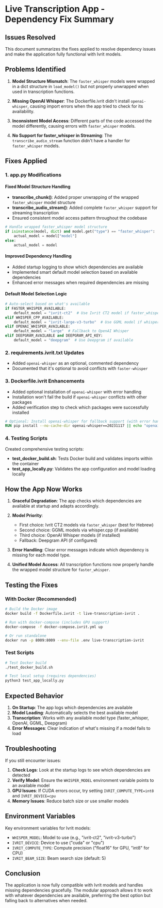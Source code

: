 # Live Transcription App - Dependency Fix Summary

## Issues Resolved

This document summarizes the fixes applied to resolve dependency issues and make the application fully functional with Ivrit models.

## Problems Identified

1. **Model Structure Mismatch**: The `faster_whisper` models were wrapped in a dict structure in `load_model()` but not properly unwrapped when used in transcription functions.

2. **Missing OpenAI Whisper**: The Dockerfile.ivrit didn't install `openai-whisper`, causing import errors when the app tried to check for its availability.

3. **Inconsistent Model Access**: Different parts of the code accessed the model differently, causing errors with `faster_whisper` models.

4. **No Support for faster_whisper in Streaming**: The `transcribe_audio_stream` function didn't have a handler for `faster_whisper` models.

## Fixes Applied

### 1. app.py Modifications

#### Fixed Model Structure Handling
- **transcribe_chunk()**: Added proper unwrapping of the wrapped `faster_whisper` model structure
- **transcribe_audio_stream()**: Added complete `faster_whisper` support for streaming transcription
- Ensured consistent model access pattern throughout the codebase

```python
# Handle wrapped faster_whisper model structure
if isinstance(model, dict) and model.get("type") == "faster_whisper":
    actual_model = model["model"]
else:
    actual_model = model
```

#### Improved Dependency Handling
- Added startup logging to show which dependencies are available
- Implemented smart default model selection based on available dependencies
- Enhanced error messages when required dependencies are missing

#### Default Model Selection Logic
```python
# Auto-select based on what's available
if FASTER_WHISPER_AVAILABLE:
    default_model = "ivrit-ct2"  # Use Ivrit CT2 model if faster_whisper is available
elif WHISPER_CPP_AVAILABLE:
    default_model = "ivrit-large-v3-turbo"  # Use GGML model if whisper.cpp is available
elif OPENAI_WHISPER_AVAILABLE:
    default_model = "large"  # Fallback to OpenAI Whisper
elif DEEPGRAM_AVAILABLE and DEEPGRAM_API_KEY:
    default_model = "deepgram"  # Use Deepgram if available
```

### 2. requirements.ivrit.txt Updates
- Added `openai-whisper` as an optional, commented dependency
- Documented that it's optional to avoid conflicts with `faster-whisper`

### 3. Dockerfile.ivrit Enhancements
- Added optional installation of `openai-whisper` with error handling
- Installation won't fail the build if `openai-whisper` conflicts with other packages
- Added verification step to check which packages were successfully installed

```dockerfile
# Optional: Install openai-whisper for fallback support (with error handling)
RUN pip install --no-cache-dir openai-whisper==20231117 || echo "openai-whisper installation skipped - app will use faster-whisper models only"
```

### 4. Testing Scripts
Created comprehensive testing scripts:
- **test_docker_build.sh**: Tests Docker build and validates imports within the container
- **test_app_locally.py**: Validates the app configuration and model loading locally

## How the App Now Works

1. **Graceful Degradation**: The app checks which dependencies are available at startup and adapts accordingly.

2. **Model Priority**:
   - First choice: Ivrit CT2 models via `faster_whisper` (best for Hebrew)
   - Second choice: GGML models via whisper.cpp (if available)
   - Third choice: OpenAI Whisper models (if installed)
   - Fallback: Deepgram API (if configured)

3. **Error Handling**: Clear error messages indicate which dependency is missing for each model type.

4. **Unified Model Access**: All transcription functions now properly handle the wrapped model structure for `faster_whisper`.

## Testing the Fixes

### With Docker (Recommended)
```bash
# Build the Docker image
docker build -f Dockerfile.ivrit -t live-transcription-ivrit .

# Run with docker-compose (includes GPU support)
docker-compose -f docker-compose.ivrit.yml up

# Or run standalone
docker run -p 8009:8009 --env-file .env live-transcription-ivrit
```

### Test Scripts
```bash
# Test Docker build
./test_docker_build.sh

# Test local setup (requires dependencies)
python3 test_app_locally.py
```

## Expected Behavior

1. **On Startup**: The app logs which dependencies are available
2. **Model Loading**: Automatically selects the best available model
3. **Transcription**: Works with any available model type (faster_whisper, OpenAI, GGML, Deepgram)
4. **Error Messages**: Clear indication of what's missing if a model fails to load

## Troubleshooting

If you still encounter issues:

1. **Check Logs**: Look at the startup logs to see which dependencies are detected
2. **Verify Model**: Ensure the `WHISPER_MODEL` environment variable points to an available model
3. **GPU Issues**: If CUDA errors occur, try setting `IVRIT_COMPUTE_TYPE=int8` and `IVRIT_DEVICE=cpu`
4. **Memory Issues**: Reduce batch size or use smaller models

## Environment Variables

Key environment variables for Ivrit models:
- `WHISPER_MODEL`: Model to use (e.g., "ivrit-ct2", "ivrit-v3-turbo")
- `IVRIT_DEVICE`: Device to use ("cuda" or "cpu")
- `IVRIT_COMPUTE_TYPE`: Compute precision ("float16" for GPU, "int8" for CPU)
- `IVRIT_BEAM_SIZE`: Beam search size (default: 5)

## Conclusion

The application is now fully compatible with Ivrit models and handles missing dependencies gracefully. The modular approach allows it to work with whatever dependencies are available, preferring the best option but falling back to alternatives when needed.